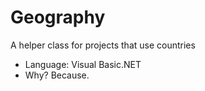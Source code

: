 # Geography
A helper class for projects that use countries

- Language: Visual Basic.NET
- Why? Because.
